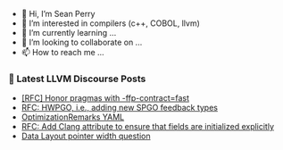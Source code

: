 - 👋 Hi, I’m Sean Perry
- 👀 I’m interested in compilers (c++, COBOL, llvm)
- 🌱 I’m currently learning ...
- 💞️ I’m looking to collaborate on ...
- 📫 How to reach me ...

<!---
s66perry/s66perry is a ✨ special ✨ repository because its `README.md` (this file) appears on your GitHub profile.
You can click the Preview link to take a look at your changes.
--->
### 📕 Latest LLVM Discourse Posts

<!-- DISCOURSE-LLVM:START -->
- [[RFC] Honor pragmas with -ffp-contract=fast](https://discourse.llvm.org/t/rfc-honor-pragmas-with-ffp-contract-fast/80797#post_14)
- [RFC: HWPGO, i.e., adding new SPGO feedback types](https://discourse.llvm.org/t/rfc-hwpgo-i-e-adding-new-spgo-feedback-types/80582?page=2#post_22)
- [OptimizationRemarks YAML](https://discourse.llvm.org/t/optimizationremarks-yaml/80878#post_2)
- [RFC: Add Clang attribute to ensure that fields are initialized explicitly](https://discourse.llvm.org/t/rfc-add-clang-attribute-to-ensure-that-fields-are-initialized-explicitly/80626#post_18)
- [Data Layout pointer width question](https://discourse.llvm.org/t/data-layout-pointer-width-question/80835#post_13)
<!-- DISCOURSE-LLVM:END -->
